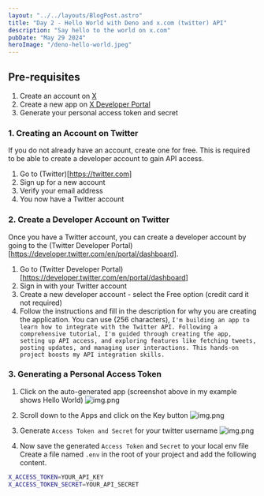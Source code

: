 ```yaml
---
layout: "../../layouts/BlogPost.astro"
title: "Day 2 - Hello World with Deno and x.com (twitter) API"
description: "Say hello to the world on x.com"
pubDate: "May 29 2024"
heroImage: "/deno-hello-world.jpeg"
---
```


## Pre-requisites
1. Create an account on [X](https://x.com)
2. Create a new app on [X Developer Portal](https://developer.twitter.com/en/portal/dashboard)
3. Generate your personal access token and secret

### 1. Creating an Account on Twitter
If you do not already have an account, create one for free. This is required to be able to create a developer account 
to gain API access.

1. Go to (Twitter)[https://twitter.com]
2. Sign up for a new account
3. Verify your email address
4. You now have a Twitter account

### 2. Create a Developer Account on Twitter
Once you have a Twitter account, you can create a developer account by going to the (Twitter Developer Portal)[https://developer.twitter.com/en/portal/dashboard].

1. Go to (Twitter Developer Portal)[https://developer.twitter.com/en/portal/dashboard]
2. Sign in with your Twitter account
3. Create a new developer account - select the Free option (credit card it not required)
4. Follow the instructions and fill in the description for why you are creating the application. You can use 
(256 characters), `I'm building an app to learn how to integrate with the Twitter API. Following a comprehensive tutorial, I'm guided through creating the app, setting up API access, and exploring features like fetching tweets, posting updates, and managing user interactions. This hands-on project boosts my API integration skills.`

### 3. Generating a Personal Access Token

1. Click on the auto-generated app (screenshot above in my example shows Hello World)
![img.png](/deno-hello-world-twitter-x-app.png)

2. Scroll down to the Apps and click on the Key button
![img.png](/deno-hello-world-twitter-x-apps.png)

3. Generate `Access Token and Secret` for your twitter username
![img.png](/deno-hello-world-twitter-x-token-generate.png)

4. Now save the generated `Access Token` and `Secret` to your local env file
Create a file named `.env` in the root of your project and add the following content.

```bash
X_ACCESS_TOKEN=YOUR_API_KEY
X_ACCESS_TOKEN_SECRET=YOUR_API_SECRET
```
